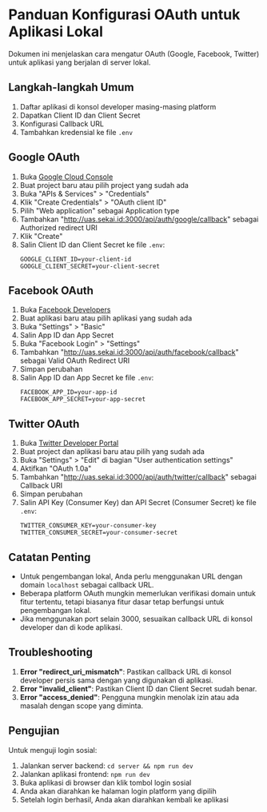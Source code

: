 # Panduan Konfigurasi OAuth untuk Aplikasi Lokal

Dokumen ini menjelaskan cara mengatur OAuth (Google, Facebook, Twitter) untuk aplikasi yang berjalan di server lokal.

## Langkah-langkah Umum

1. Daftar aplikasi di konsol developer masing-masing platform
2. Dapatkan Client ID dan Client Secret
3. Konfigurasi Callback URL
4. Tambahkan kredensial ke file `.env`

## Google OAuth

1. Buka [Google Cloud Console](https://console.cloud.google.com/)
2. Buat project baru atau pilih project yang sudah ada
3. Buka "APIs & Services" > "Credentials"
4. Klik "Create Credentials" > "OAuth client ID"
5. Pilih "Web application" sebagai Application type
6. Tambahkan "http://uas.sekai.id:3000/api/auth/google/callback" sebagai Authorized redirect URI
7. Klik "Create"
8. Salin Client ID dan Client Secret ke file `.env`:
   ```
   GOOGLE_CLIENT_ID=your-client-id
   GOOGLE_CLIENT_SECRET=your-client-secret
   ```

## Facebook OAuth

1. Buka [Facebook Developers](https://developers.facebook.com/)
2. Buat aplikasi baru atau pilih aplikasi yang sudah ada
3. Buka "Settings" > "Basic"
4. Salin App ID dan App Secret
5. Buka "Facebook Login" > "Settings"
6. Tambahkan "http://uas.sekai.id:3000/api/auth/facebook/callback" sebagai Valid OAuth Redirect URI
7. Simpan perubahan
8. Salin App ID dan App Secret ke file `.env`:
   ```
   FACEBOOK_APP_ID=your-app-id
   FACEBOOK_APP_SECRET=your-app-secret
   ```

## Twitter OAuth

1. Buka [Twitter Developer Portal](https://developer.twitter.com/en/portal/dashboard)
2. Buat project dan aplikasi baru atau pilih yang sudah ada
3. Buka "Settings" > "Edit" di bagian "User authentication settings"
4. Aktifkan "OAuth 1.0a"
5. Tambahkan "http://uas.sekai.id:3000/api/auth/twitter/callback" sebagai Callback URI
6. Simpan perubahan
7. Salin API Key (Consumer Key) dan API Secret (Consumer Secret) ke file `.env`:
   ```
   TWITTER_CONSUMER_KEY=your-consumer-key
   TWITTER_CONSUMER_SECRET=your-consumer-secret
   ```

## Catatan Penting

- Untuk pengembangan lokal, Anda perlu menggunakan URL dengan domain `localhost` sebagai callback URL.
- Beberapa platform OAuth mungkin memerlukan verifikasi domain untuk fitur tertentu, tetapi biasanya fitur dasar tetap berfungsi untuk pengembangan lokal.
- Jika menggunakan port selain 3000, sesuaikan callback URL di konsol developer dan di kode aplikasi.

## Troubleshooting

1. **Error "redirect_uri_mismatch"**: Pastikan callback URL di konsol developer persis sama dengan yang digunakan di aplikasi.
2. **Error "invalid_client"**: Pastikan Client ID dan Client Secret sudah benar.
3. **Error "access_denied"**: Pengguna mungkin menolak izin atau ada masalah dengan scope yang diminta.

## Pengujian

Untuk menguji login sosial:

1. Jalankan server backend: `cd server && npm run dev`
2. Jalankan aplikasi frontend: `npm run dev`
3. Buka aplikasi di browser dan klik tombol login sosial
4. Anda akan diarahkan ke halaman login platform yang dipilih
5. Setelah login berhasil, Anda akan diarahkan kembali ke aplikasi
